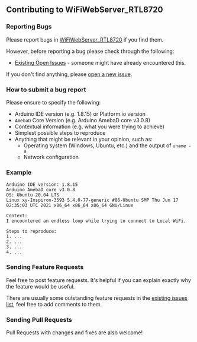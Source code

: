 ## Contributing to WiFiWebServer_RTL8720

### Reporting Bugs

Please report bugs in [WiFiWebServer_RTL8720](https://github.com/khoih-prog/WiFiWebServer_RTL8720/issues/new) if you find them.

However, before reporting a bug please check through the following:

* [Existing Open Issues](https://github.com/khoih-prog/WiFiWebServer_RTL8720/issues) - someone might have already encountered this.

If you don't find anything, please [open a new issue](https://github.com/khoih-prog/WiFiWebServer_RTL8720/issues/new).

### How to submit a bug report

Please ensure to specify the following:

* Arduino IDE version (e.g. 1.8.15) or Platform.io version
* `AmebaD` Core Version (e.g. Arduino AmebaD core v3.0.8)
* Contextual information (e.g. what you were trying to achieve)
* Simplest possible steps to reproduce
* Anything that might be relevant in your opinion, such as:
  * Operating system (Windows, Ubuntu, etc.) and the output of `uname -a`
  * Network configuration


### Example

```
Arduino IDE version: 1.8.15
Arduino AmebaD core v3.0.8
OS: Ubuntu 20.04 LTS
Linux xy-Inspiron-3593 5.4.0-77-generic #86-Ubuntu SMP Thu Jun 17 02:35:03 UTC 2021 x86_64 x86_64 x86_64 GNU/Linux

Context:
I encountered an endless loop while trying to connect to Local WiFi.

Steps to reproduce:
1. ...
2. ...
3. ...
4. ...
```


### Sending Feature Requests

Feel free to post feature requests. It's helpful if you can explain exactly why the feature would be useful.

There are usually some outstanding feature requests in the [existing issues list](https://github.com/khoih-prog/WiFiWebServer_RTL8720/issues?q=is%3Aopen+is%3Aissue+label%3Aenhancement), feel free to add comments to them.

### Sending Pull Requests

Pull Requests with changes and fixes are also welcome!
